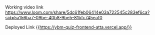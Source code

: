 Working video link
https://www.loom.com/share/5dc61feb06414e03a722545c283ef6ca?sid=5a156ba7-09be-40b8-9be5-81bfc745eaf0


Deployed Link
{{https://ybm-quiz-frontend-atta.vercel.app/}}

